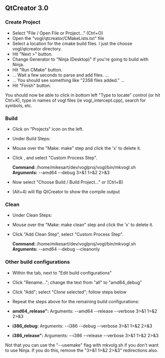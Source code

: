 QtCreator 3.0
-------------

### Create Project ###

* Select "File / Open File or Project..." (Ctrl+O)
* Open the "vogl/qtcreator/CMakeLists.txt" file
* Select a location for the cmake build files. I just the choose vogl/qtcreator directory.
* Hit "Next >" button.
* Change Generator to "Ninja (Desktop)" if you're going to build with Ninja.
* Hit "Run CMake" button.
 * ... Wait a few seconds to parse and add files. ...
 * ... You should see something like "2358 files added." ...
* Hit "Finish" button.

You should now be able to click in bottom left "Type to locate" control (or hit Ctrl+K), type in names of vogl files (ie vogl_intercept.cpp), search for symbols, etc.

### Build ###

* Click on "Projects" icon on the left.
* Under Build Steps:
 * Mouse over the "Make: make" step and click the 'x' to delete it.
 * Click <Add Build Step>, and select "Custom Process Step".

    <b>Command:</b> /home/mikesart/dev/voglproj/vogl/bin/mkvogl.sh  
    <b>Arguments:</b> --amd64 --debug 3>&1 1>&2 2>&3  

* Now select "Choose Build / Build Project..." or (Ctrl+B)
* (Alt+4) will flip QtCreator to show the compile output

### Clean ###

* Under Clean Steps:
 * Mouse over the "Make: make clean" step and click the 'x' to delete it.
 * Click "Add Clean Step", select "Custom Process Step".

    <b>Command:</b> /home/mikesart/dev/voglproj/vogl/bin/mkvogl.sh  
    <b>Arguments:</b> --amd64 --debug --cleanonly  


### Other build configurations ###

* Within the <Projects> tab, next to "Edit build configurations"
 * Click "Rename..."; change the text from "all" to "amd64_debug"
 * Click "Add"; select "Clone selected"; follow steps below

* Repeat the steps above for the remaining build configurations:
 * <b>amd64_release":</b> Arguments: --amd64 --release --verbose 3>&1 1>&2 2>&3
 * <b>i386_debug:</b> Arguments: --i386 --debug --verbose 3>&1 1>&2 2>&3
 * <b>i386_release":</b> Arguments: --i386 --release --verbose 3>&1 1>&2 2>&3


Not that you can use the "--usemake" flag with mkvolg.sh if you don't want to use Ninja. If you do this, remove the "3>&1 1>&2 2>&3" redirections also.
